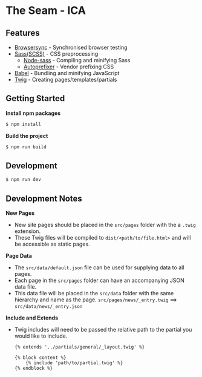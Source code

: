 # The Seam - ICA


## Features

- [Browsersync](https://www.browsersync.io/) - Synchronised browser testing
- [Sass(SCSS)](http://sass-lang.com/) - CSS preprocessing
    - [Node-sass](https://github.com/sass/node-sass) - Compiling and minifying Sass
    - [Autoprefixer](https://github.com/postcss/autoprefixer) - Vendor prefixing CSS
- [Babel](https://babeljs.io/) - Bundling and minifying JavaScript
- [Twig](http://twig.sensiolabs.org/) - Creating pages/templates/partials


## Getting Started

__Install npm packages__
```sh
$ npm install
```

__Build the project__
```sh
$ npm run build
```

## Development

```sh
$ npm run dev
```


## Development Notes

__New Pages__

- New site pages should be placed in the `src/pages` folder with the a `.twig` extension.
- These Twig files will be compiled to `dist/<path/to/file.html>` and will be accessible as static pages.

__Page Data__

- The `src/data/default.json` file can be used for supplying data to all pages.
- Each page in the `src/pages` folder can have an accompanying JSON data file.
- This data file will be placed in the `src/data` folder with the same hierarchy and name as the page.
    `src/pages/news/_entry.twig` ==> `src/data/news/_entry.json`

__Include and Extends__

- Twig includes will need to be passed the relative path to the partial you would like to include.
    ```
    {% extends '../partials/general/_layout.twig' %}

    {% block content %}
        {% include 'path/to/partial.twig' %}
    {% endblock %}
    ```
